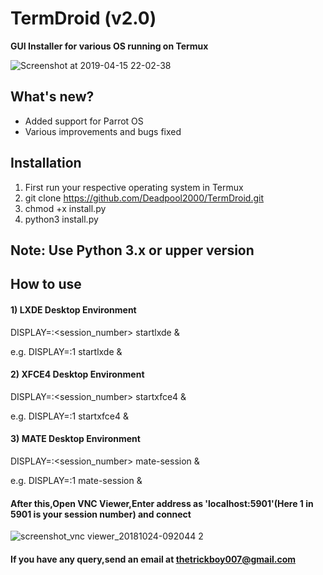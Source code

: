 # TermDroid (v2.0)
**GUI Installer for various OS running on Termux**

![Screenshot at 2019-04-15 22-02-38](https://user-images.githubusercontent.com/32305505/56149678-b7037380-5fca-11e9-8282-9ce21c3ca9e0.png)

## What's new?
- Added support for Parrot OS 
- Various improvements and bugs fixed

## Installation
1) First run your respective operating system in Termux
2) git clone https://github.com/Deadpool2000/TermDroid.git
3) chmod +x install.py
4) python3 install.py

## Note: Use Python 3.x or upper version

## How to use

#### 1) LXDE Desktop Environment 
DISPLAY=:<session_number> startlxde &

e.g. DISPLAY=:1 startlxde &

#### 2) XFCE4 Desktop Environment 
DISPLAY=:<session_number> startxfce4 &

e.g. DISPLAY=:1 startxfce4 &

#### 3) MATE Desktop Environment 
DISPLAY=:<session_number> mate-session &

e.g. DISPLAY=:1 mate-session &

#### After this,Open VNC Viewer,Enter address as 'localhost:5901'(Here 1 in 5901 is your session number) and connect 

![screenshot_vnc viewer_20181024-092044 2](https://user-images.githubusercontent.com/32305505/47405269-6ecb6d00-d76e-11e8-8a5e-1ac3d54bbfef.png)



#### If you have any query,send an email at thetrickboy007@gmail.com
